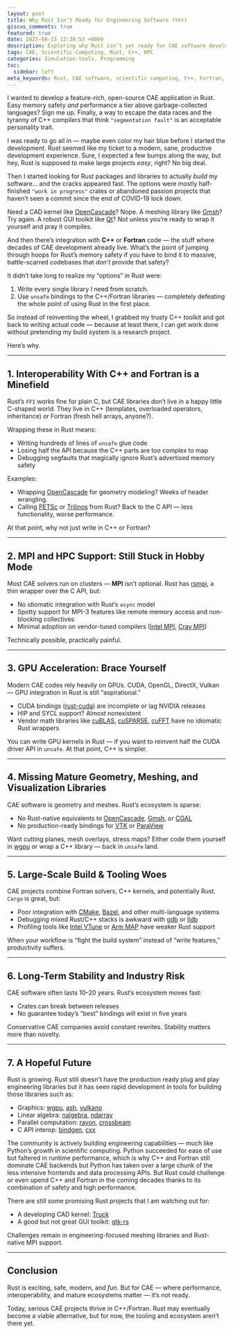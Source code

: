 ```yaml
---
layout: post
title: Why Rust Isn’t Ready for Engineering Software (Yet)
giscus_comments: true
featured: true
date: 2025-08-15 12:38:53 +0000
description: Exploring why Rust isn’t yet ready for CAE software development, from library gaps to HPC and GPU limitations.
tags: CAE, Scientific-Computing, Rust, C++, HPC
categories: Simulation-tools, Programming
toc:
  sidebar: left
meta_keywords: Rust, CAE software, scientific computing, C++, Fortran, HPC, GPU acceleration, OpenCascade, Gmsh, Rust FFI, Rust HPC, Rust GPU
---
```


I wanted to develop a feature-rich, open-source CAE application in Rust. Easy
memory safety _and_ performance a tier above garbage-collected languages? Sign
me up. Finally, a way to escape the data races and the tyranny of C++ compilers
that think `"segmentation fault"` is an acceptable personality trait.

I was ready to go all in — maybe even color my hair blue before I started the
development. Rust seemed like my ticket to a modern, sane, productive
development experience. Sure, I expected a few bumps along the way, but hey,
Rust is supposed to make large projects _easy_, right? No big deal.

Then I started looking for Rust packages and libraries to actually _build_ my
software… and the cracks appeared fast. The options were mostly half-finished
`"work in progress"` crates or abandoned passion projects that haven’t seen a
commit since the end of COVID-19 lock down.

Need a CAD kernel like [OpenCascade](https://www.opencascade.com/)? Nope. A
meshing library like [Gmsh](https://gmsh.info/)? Try again. A robust GUI
toolkit like [Qt](https://www.qt.io/)? Not unless you’re ready to wrap it
yourself and pray it compiles.

And then there’s integration with **C++** or **Fortran** code — the stuff where
decades of CAE development already live. What’s the point of jumping through
hoops for Rust’s memory safety if you have to bind it to massive,
battle-scarred codebases that _don’t_ provide that safety?

It didn’t take long to realize my “options” in Rust were:

1. Write every single library I need from scratch.
2. Use `unsafe` bindings to the C++/Fortran libraries — completely defeating
   the whole point of using Rust in the first place.

So instead of reinventing the wheel, I grabbed my trusty C++ toolkit and got
back to writing actual code — because at least there, I can get work done
without pretending my build system is a research project.

Here’s why.

---

## 1. Interoperability With C++ and Fortran is a Minefield

Rust’s `FFI` works fine for plain C, but CAE libraries don’t live in a happy
little C-shaped world. They live in C++ (templates, overloaded operators,
inheritance) or Fortran (fresh hell arrays, anyone?).

Wrapping these in Rust means:

- Writing hundreds of lines of `unsafe` glue code
- Losing half the API because the C++ parts are too complex to map
- Debugging segfaults that magically ignore Rust’s advertised memory safety

Examples:

- Wrapping [OpenCascade](https://www.opencascade.com/) for geometry modeling?
  Weeks of header wrangling.
- Calling [PETSc](https://petsc.org/) or
  [Trilinos](https://trilinos.github.io/) from Rust? Back to the C API — less
  functionality, worse performance.

At that point, why not just write in C++ or Fortran?

---

## 2. MPI and HPC Support: Still Stuck in Hobby Mode

Most CAE solvers run on clusters — **MPI** isn’t optional. Rust has
[rsmpi](https://github.com/rsmpi/rsmpi), a thin wrapper over the C API, but:

- No idiomatic integration with Rust’s `async` model
- Spotty support for MPI-3 features like remote memory access and non-blocking
  collectives
- Minimal adoption on vendor-tuned compilers ([Intel
  MPI](https://www.intel.com/content/www/us/en/developer/tools/oneapi/mpi-library.html),
  [Cray MPI](https://docs.nersc.gov/development/parallel-programming/mpi/))

Technically possible, practically painful.

---

## 3. GPU Acceleration: Brace Yourself

Modern CAE codes rely heavily on GPUs. CUDA, OpenGL, DirectX, Vulkan — GPU
integration in Rust is still “aspirational.”

- CUDA bindings ([rust-cuda](https://github.com/Rust-GPU/Rust-CUDA)) are
  incomplete or lag NVIDIA releases
- HIP and SYCL support? Almost nonexistent
- Vendor math libraries like [cuBLAS](https://developer.nvidia.com/cublas),
  [cuSPARSE](https://developer.nvidia.com/cusparse),
  [cuFFT](https://developer.nvidia.com/cufft) have no idiomatic Rust wrappers

You can write GPU kernels in Rust — if you want to reinvent half the CUDA
driver API in `unsafe`. At that point, C++ is simpler.

---

## 4. Missing Mature Geometry, Meshing, and Visualization Libraries

CAE software is geometry and meshes. Rust’s ecosystem is sparse:

- No Rust-native equivalents to [OpenCascade](https://www.opencascade.com/),
  [Gmsh](https://gmsh.info/), or [CGAL](https://www.cgal.org/)
- No production-ready bindings for [VTK](https://vtk.org/) or
  [ParaView](https://www.paraview.org/)

Want cutting planes, mesh overlays, stress maps? Either code them yourself in
[wgpu](https://wgpu.rs/) or wrap a C++ library — back in `unsafe` land.

---

## 5. Large-Scale Build & Tooling Woes

CAE projects combine Fortran solvers, C++ kernels, and potentially Rust.
`Cargo` is great, but:

- Poor integration with [CMake](https://cmake.org/),
  [Bazel](https://bazel.build/), and other multi-language systems
- Debugging mixed Rust/C++ stacks is awkward with
  [gdb](https://www.sourceware.org/gdb/) or [lldb](https://lldb.llvm.org/)
- Profiling tools like [Intel
  VTune](https://www.intel.com/content/www/us/en/developer/tools/oneapi/vtune-profiler.html)
  or [Arm
  MAP](https://www.arm.com/products/development-tools/server-and-hpc/arm-forge/map)
  have weaker Rust support

When your workflow is “fight the build system” instead of “write features,”
productivity suffers.

---

## 6. Long-Term Stability and Industry Risk

CAE software often lasts 10–20 years. Rust’s ecosystem moves fast:

- Crates can break between releases
- No guarantee today’s “best” bindings will exist in five years

Conservative CAE companies avoid constant rewrites. Stability matters more than
novelty.

---

## 7. A Hopeful Future

Rust is growing. Rust still doesn't have the production ready plug and play
engineering libraries but it has seen rapid development in tools for
building those libraries such as:

- Graphics: [wgpu](https://wgpu.rs/), [ash](https://github.com/ash-rs/ash),
  [vulkano](https://vulkano.rs/)
- Linear algebra: [nalgebra](https://nalgebra.org/),
  [ndarray](https://github.com/rust-ndarray/ndarray)
- Parallel computation: [rayon](https://github.com/rayon-rs/rayon),
  [crossbeam](https://github.com/crossbeam-rs/crossbeam)
- C API interop: [bindgen](https://rust-lang.github.io/rust-bindgen/),
  [cxx](https://cxx.rs/)

The community is actively building engineering capabilities — much like
Python’s growth in scientific computing. Python succeeded for ease of use but
faltered in runtime performance, which is why C++ and Fortran still dominate
CAE backends but Python has taken over a large chunk of the less intensive
frontends and data processing APIs. But Rust could challenge or even upend C++
and Fortran in the coming decades thanks to its combination of safety and high
performance.

There are still some promising Rust projects that I am watching out for:

- A developing CAD kernel: [Truck](https://github.com/ricosjp/truck?tab=readme-ov-file)
- A good but not great GUI toolkit: [gtk-rs](https://gtk-rs.org/)

Challenges remain in engineering-focused meshing libraries and Rust-native MPI
support.

---

## Conclusion

Rust is exciting, safe, modern, and _fun_. But for CAE — where performance,
interoperability, and mature ecosystems matter — it’s not ready.

Today, serious CAE projects thrive in C++/Fortran. Rust may eventually become a
viable alternative, but for now, the tooling and ecosystem aren’t there yet.
